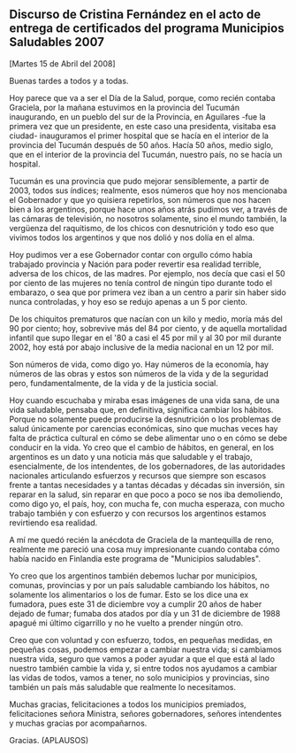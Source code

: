 Discurso de Cristina Fernández en el acto de entrega de certificados del programa Municipios Saludables 2007
------------------------------------------------------------------------------------------------------------

[Martes 15 de Abril del 2008]

Buenas tardes a todos y a todas.

Hoy parece que va a ser el Día de la Salud, porque, como recién contaba
Graciela, por la mañana estuvimos en la provincia del Tucumán
inaugurando, en un pueblo del sur de la Provincia, en Aguilares -fue la
primera vez que un presidente, en este caso una presidenta, visitaba esa
ciudad- inauguramos el primer hospital que se hacía en el interior de la
provincia del Tucumán después de 50 años. Hacía 50 años, medio siglo,
que en el interior de la provincia del Tucumán, nuestro país, no se
hacía un hospital.

Tucumán es una provincia que pudo mejorar sensiblemente, a partir de
2003, todos sus índices; realmente, esos números que hoy nos mencionaba
el Gobernador y que yo quisiera repetirlos, son números que nos hacen
bien a los argentinos, porque hace unos años atrás pudimos ver, a través
de las cámaras de televisión, no nosotros solamente, sino el mundo
también, la vergüenza del raquitismo, de los chicos con desnutrición y
todo eso que vivimos todos los argentinos y que nos dolió y nos dolía en
el alma.

Hoy pudimos ver a ese Gobernador contar con orgullo cómo había trabajado
provincia y Nación para poder revertir esa realidad terrible, adversa de
los chicos, de las madres. Por ejemplo, nos decía que casi el 50 por
ciento de las mujeres no tenía control de ningún tipo durante todo el
embarazo, o sea que por primera vez iban a un centro a parir sin haber
sido nunca controladas, y hoy eso se redujo apenas a un 5 por ciento.

De los chiquitos prematuros que nacían con un kilo y medio, moría más
del 90 por ciento; hoy, sobrevive más del 84 por ciento, y de aquella
mortalidad infantil que supo llegar en el '80 a casi el 45 por mil y al
30 por mil durante 2002, hoy está por abajo inclusive de la media
nacional en un 12 por mil.

Son números de vida, como digo yo. Hay números de la economía, hay
números de las obras y estos son números de la vida y de la seguridad
pero, fundamentalmente, de la vida y de la justicia social.

Hoy cuando escuchaba y miraba esas imágenes de una vida sana, de una
vida saludable, pensaba que, en definitiva, significa cambiar los
hábitos. Porque no solamente puede producirse la desnutrición o los
problemas de salud únicamente por carencias económicas, sino que muchas
veces hay falta de práctica cultural en cómo se debe alimentar uno o en
cómo se debe conducir en la vida. Yo creo que el cambio de hábitos, en
general, en los argentinos es un dato y una noticia más que saludable y
el trabajo, esencialmente, de los intendentes, de los gobernadores, de
las autoridades nacionales articulando esfuerzos y recursos que siempre
son escasos frente a tantas necesidades y a tantas décadas y décadas sin
inversión, sin reparar en la salud, sin reparar en que poco a poco se
nos iba demoliendo, como digo yo, el país, hoy, con mucha fe, con mucha
esperaza, con mucho trabajo también y con esfuerzo y con recursos los
argentinos estamos revirtiendo esa realidad.

A mí me quedó recién la anécdota de Graciela de la mantequilla de reno,
realmente me pareció una cosa muy impresionante cuando contaba cómo
había nacido en Finlandia este programa de "Municipios saludables".

Yo creo que los argentinos también debemos luchar por municipios,
comunas, provincias y por un país saludable cambiando los hábitos, no
solamente los alimentarios o los de fumar. Esto se los dice una ex
fumadora, pues este 31 de diciembre voy a cumplir 20 años de haber
dejado de fumar; fumaba dos atados por día y un 31 de diciembre de 1988
apagué mi último cigarrillo y no he vuelto a prender ningún otro.

Creo que con voluntad y con esfuerzo, todos, en pequeñas medidas, en
pequeñas cosas, podemos empezar a cambiar nuestra vida; si cambiamos
nuestra vida, seguro que vamos a poder ayudar a que el que está al lado
nuestro también cambie la vida y, si entre todos nos ayudamos a cambiar
las vidas de todos, vamos a tener, no solo municipios y provincias, sino
también un país más saludable que realmente lo necesitamos.

Muchas gracias, felicitaciones a todos los municipios premiados,
felicitaciones señora Ministra, señores gobernadores, señores
intendentes y muchas gracias por acompañarnos.

Gracias. (APLAUSOS)

